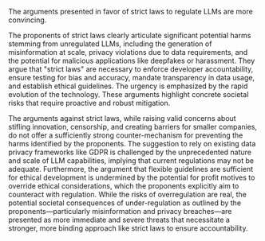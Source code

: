 The arguments presented in favor of strict laws to regulate LLMs are more convincing.

The proponents of strict laws clearly articulate significant potential harms stemming from unregulated LLMs, including the generation of misinformation at scale, privacy violations due to data requirements, and the potential for malicious applications like deepfakes or harassment. They argue that "strict laws" are necessary to enforce developer accountability, ensure testing for bias and accuracy, mandate transparency in data usage, and establish ethical guidelines. The urgency is emphasized by the rapid evolution of the technology. These arguments highlight concrete societal risks that require proactive and robust mitigation.

The arguments against strict laws, while raising valid concerns about stifling innovation, censorship, and creating barriers for smaller companies, do not offer a sufficiently strong counter-mechanism for preventing the harms identified by the proponents. The suggestion to rely on existing data privacy frameworks like GDPR is challenged by the unprecedented nature and scale of LLM capabilities, implying that current regulations may not be adequate. Furthermore, the argument that flexible guidelines are sufficient for ethical development is undermined by the potential for profit motives to override ethical considerations, which the proponents explicitly aim to counteract with regulation. While the risks of overregulation are real, the potential societal consequences of under-regulation as outlined by the proponents—particularly misinformation and privacy breaches—are presented as more immediate and severe threats that necessitate a stronger, more binding approach like strict laws to ensure accountability.